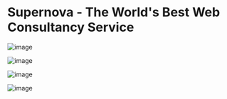# Supernova -  The World's Best Web Consultancy Service

![image](https://github.com/user-attachments/assets/7e05a8de-9760-4d44-b045-4b49065bc6aa)

![image](https://github.com/user-attachments/assets/8b212647-abaa-4ebb-a8e8-3f2b21279f7a)

![image](https://github.com/user-attachments/assets/62c350c6-c6f0-45ef-85e3-2cca306a3884)

![image](https://github.com/user-attachments/assets/c0d0e2e1-e77c-40e0-b57a-230c1fa2e634)
